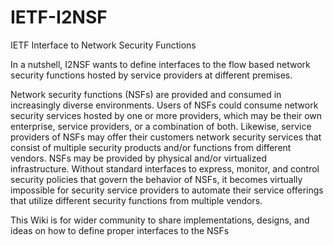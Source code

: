 # IETF-I2NSF
IETF Interface to Network Security Functions

In a nutshell, I2NSF wants to define interfaces to the flow based network security functions hosted by service providers at different premises. 


Network security functions (NSFs) are provided and consumed in increasingly diverse environments. Users of NSFs could consume network security services hosted by one or more providers, which may be their own enterprise, service providers, or a combination of both. Likewise, service providers of NSFs may offer their customers network security services that consist of multiple security products and/or functions from different vendors. NSFs may be provided by physical and/or virtualized infrastructure. Without standard interfaces to express, monitor, and control security policies that govern the behavior of NSFs, it becomes virtually impossible for security service providers to automate their service offerings that utilize different security functions from multiple vendors. 

This Wiki is for wider community to share implementations, designs, and ideas on how to define proper interfaces to the NSFs
